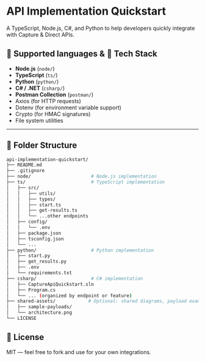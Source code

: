 # API Implementation Quickstart

A TypeScript, Node.js, C#, and Python to help developers quickly integrate with Capture & Direct APIs.

## 🚀 Supported languages & 🧰 Tech Stack

- **Node.js** (`node/`)
- **TypeScript** (`ts/`)
- **Python** (`python/`)
- **C# / .NET** (`csharp/`)
- **Postman Collection** (`postman/`)
- Axios (for HTTP requests)
- Dotenv (for environment variable support)
- Crypto (for HMAC signatures)
- File system utilities

---

## 📁 Folder Structure

```bash
api-implementation-quickstart/
├── README.md
├── .gitignore
├── node/                      # Node.js implementation
├── ts/                        # TypeScript implementation
│   ├── src/
│   │   ├── utils/
│   │   ├── types/
│   │   ├── start.ts
│   │   ├── get-results.ts
│   │   └── ...other endpoints
│   ├── config/
│   │   └── .env
│   ├── package.json
│   ├── tsconfig.json
│   └── ...
├── python/                    # Python implementation
│   ├── start.py
│   ├── get_results.py
│   ├── .env
│   └── requirements.txt
├── csharp/                    # C# implementation
│   ├── CaptureApiQuickstart.sln
│   ├── Program.cs
│   └── ... (organized by endpoint or feature)
├── shared-assets/            # Optional: shared diagrams, payload examples, etc.
│   ├── sample-payloads/
│   └── architecture.png
└── LICENSE
```

## 📄 License

MIT — feel free to fork and use for your own integrations.
